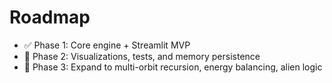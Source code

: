 # Roadmap

- ✅ Phase 1: Core engine + Streamlit MVP
- 🔄 Phase 2: Visualizations, tests, and memory persistence
- 🚀 Phase 3: Expand to multi-orbit recursion, energy balancing, alien logic
